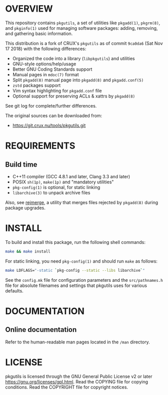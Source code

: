 OVERVIEW
========

This repository contains `pkgutils`, a set of utilities like
`pkgadd(1)`, `pkgrm(8)`, and `pkginfo(1)` used for managing software
packages: adding, removing, and gathering basic information.

This distribution is a fork of CRUX's `pkgutils` as of commit
`9ca0da6` (Sat Nov 17 2018) with the following differences:
  * Organized the code into a library (`libpkgutils`) and utilities
  * GNU-style options/help/usage
  * Better GNU Coding Standards support
  * Manual pages in `mdoc(7)` format
  * Split `pkgadd(8)` manual page into `pkgadd(8)` and `pkgadd.conf(5)`
  * `zstd` packages support
  * Vim syntax highlighting for `pkgadd.conf` file
  * Optional support for preserving ACLs & xattrs by `pkgadd(8)`

See git log for complete/further differences.

The original sources can be downloaded from:
  * https://git.crux.nu/tools/pkgutils.git


REQUIREMENTS
============

Build time
----------
  * C++11 compiler (GCC 4.8.1 and later, Clang 3.3 and later)
  * POSIX `sh(1p)`, `make(1p)` and "mandatory utilities"
  * `pkg-config(1)` is optional, for static linking
  * `libarchive(3)` to unpack archive files

Also, see [rejmerge][1], a utility that merges files rejected by
`pkgadd(8)` during package upgrades.

[1]: https://github.com/zeppe-lin/rejmerge


INSTALL
=======

To build and install this package, run the following shell commands:

```sh
make && make install
```

For static linking, you need `pkg-config(1)` and should run `make` as
follows:

```sh
make LDFLAGS="-static `pkg-config --static --libs libarchive`"
```

See the `config.mk` file for configuration parameters and the
`src/pathnames.h` file for absolute filenames and settings that pkgutils
uses for various defaults.


DOCUMENTATION
=============

Online documentation
--------------------

Refer to the human-readable man pages located in the `/man` directory.


LICENSE
=======

pkgutils is licensed through the GNU General Public License v2 or
later <https://gnu.org/licenses/gpl.html>.
Read the COPYING file for copying conditions.
Read the COPYRIGHT file for copyright notices.
